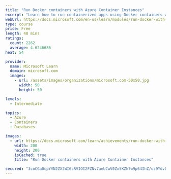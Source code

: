 ```yaml
---
title: "Run Docker containers with Azure Container Instances"
excerpt: "Learn how to run containerized apps using Docker containers with Azure Container Instances (ACI)."
webUrl: https://docs.microsoft.com/en-us/learn/modules/run-docker-with-azure-container-instances/
type: course
price: Free
length: 48 mins
ratings:
  count: 2262
  average: 4.6246686
heat: 54

provider:
  name: Microsoft Learn
  domain: microsoft.com
  images:
    - url: /assets/images/organizations/microsoft.com-50x50.jpg
      width: 50
      height: 50

levels:
  - Intermediate

topics:
  - Azure
  - Containers
  - Databases

images:
  - url: https://docs.microsoft.com/learn/achievements/run-docker-with-azure-container-instances-social.png
    width: 200
    height: 200
    isCached: true
    title: "Run Docker containers with Azure Container Instances"

secured: "3coCGa0cpYVN2ZX2WI6cRVIOI2FZNv7aeUCwV0Zx5KZk7w9p64IhZ/uz9YdvDhCY4Am4/7xbEjwm4NRGwyELDxW2wa9uQ76BMouLuE5+muLA6fXfioRFxhl5b0yqDxkAkRxI2paze5L5F/tOPkKo+AyBKtYLmzGSIk9xoIAAT/gJiQNqAjrXA8SYc/x63v7jhO9bIHVCrr0HyMTHaebOTPnXAuVSokVRcgtVgffPMdiJ5U9hhkE+aOmEsg9MnNM+z4ek2yjCXsAJSFrjnHJoV3H22J6mUOouTuVO40/EwWAVCbjxt6aclSDRilUZ2zcUQUwCio7Jz5NaQT4Zq5tvcgVd4m9UoWIFFm+M1Q0KGyTe8RgIPItyJH+b/KeNjGU2765XHhHQGGA6uZMUQI51LQ==;dg92nJwH5H6e4P6nXqDxtA=="
---
```


